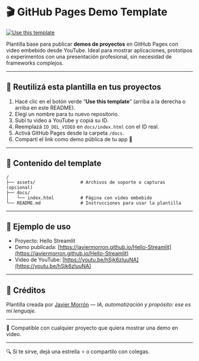 # 🎬 GitHub Pages Demo Template

[![Use this template](https://img.shields.io/badge/-Use%20this%20template-green?style=for-the-badge)](https://github.com/javiermorron/github-pages-demo-template/generate)

Plantilla base para publicar **demos de proyectos** en GitHub Pages con video embebido desde YouTube. Ideal para mostrar aplicaciones, prototipos o experimentos con una presentación profesional, sin necesidad de frameworks complejos.

---

## 🔄 Reutilizá esta plantilla en tus proyectos

1. Hacé clic en el botón verde “**Use this template**” (arriba a la derecha o arriba en este README).
2. Elegí un nombre para tu nuevo repositorio.
3. Subí tu video a YouTube y copiá su ID.
4. Reemplazá `ID_DEL_VIDEO` en `docs/index.html` con el ID real.
5. Activá GitHub Pages desde la carpeta `/docs`.
6. Compartí el link como demo pública de tu app 🌟

---

## 📄 Contenido del template

```
/
├── assets/                 # Archivos de soporte o capturas (opcional)
├── docs/
│   └── index.html          # Página con video embebido
└── README.md               # Instrucciones para usar la plantilla
```

---

## 🔗 Ejemplo de uso

- Proyecto: Hello Streamlit
- Demo publicada: [https://javiermorron.github.io/Hello-Streamlit](https://javiermorron.github.io/Hello-Streamlit)
- Video de YouTube: [https://youtu.be/hSjk6zluuNA](https://youtu.be/hSjk6zluuNA)

---

## 🚀 Créditos

Plantilla creada por [Javier Morrón](https://github.com/javiermorron) — *IA, automatización y propósito: ese es mi lenguaje.*

---

📁 Compatible con cualquier proyecto que quiera mostrar una demo en video.

---

🔍 Si te sirve, dejá una estrella ⭐ o compartilo con colegas.